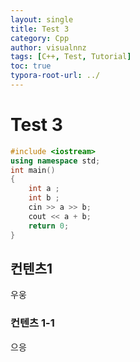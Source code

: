 ```yaml
---
layout: single
title: Test 3
category: Cpp
author: visualnnz
tags: [C++, Test, Tutorial]
toc: true
typora-root-url: ../
---
```




# Test 3



```cpp
#include <iostream>
using namespace std;
int main()
{
    int a ;
    int b ;
    cin >> a >> b;
    cout << a + b;
    return 0;
}
```



## 컨텐츠1

우웅

### 컨텐츠 1-1

으응
